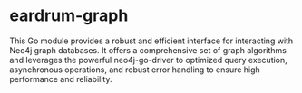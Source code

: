 # eardrum-graph
This Go module provides a robust and efficient interface for interacting with Neo4j graph databases. It offers a comprehensive set of graph algorithms and leverages the powerful neo4j-go-driver to optimized query execution, asynchronous operations, and robust error handling to ensure high performance and reliability.
